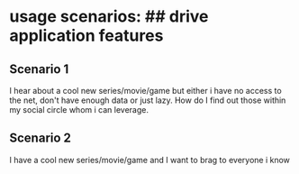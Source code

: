 # usage scenarios: ## drive application features

## Scenario 1

I hear about a cool new series/movie/game but either i have no access to the net, don't have enough data or just lazy. How do I find out those within my social circle whom i can leverage.

## Scenario 2

I have a cool new series/movie/game and I want to brag to everyone i know
